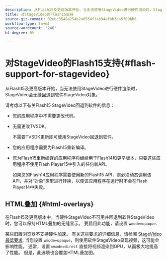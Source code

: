 ```yaml
---
description: 从Flash15及更高版本开始，当无法使用StageVideo进行硬件渲染时，StageVideo会无缝回退到软件StageVideo对象。
title: 对StageVideo的Flash15支持
source-git-commit: 02ebc3548a254b2a6554f1ab34afbb3ea5f09bb8
workflow-type: tm+mt
source-wordcount: '246'
ht-degree: 0%

---
```


# 对StageVideo的Flash15支持{#flash-support-for-stagevideo}

从Flash15及更高版本开始，当无法使用StageVideo进行硬件渲染时，StageVideo会无缝回退到软件StageVideo对象。

请考虑以下有关Flash15 StageVideo回退到软件的信息：

* 您的应用程序中不需要更改代码。
* 无需更改TVSDK。

  不需要TVSDK更新即可使用StageVideo回退到软件。
* 您的应用程序需要为Flash15重新编译。
* 您为Flash15重新编译的应用程序将继续用于Flash14和更早版本，只要这些应用程序不使用Flash Player15中引入的任何新API。

  如果您的Flash14应用程序需要使用新的Flash15 API，则必须动态调用该API，并对“对象”类型进行转换，以便该应用程序在运行时不会在Flash Player14中失败。

## HTML叠加 {#html-overlays}

在Flash15及更高版本中，当硬件StageVideo不可用并回退到软件StageVideo时，您可以保持HTML叠加的无缝显示。 要启用此功能，请设置 `wmode=opaque`.

某些旧版浏览器不支持硬件加速。 有关这些要求的详细信息，请参阅 [StageVideo最低要求](../../../../../tvsdk-1.4-for-desktop-hls/c-psdk-dhls-1.4-introduction/overview-prod-audience-guide/requirements/stagevideo-capabilities/r-psdk-dhls-1.4-requirements-stage-video.md). 当您设置 `wmode=opaque`，则使用软件StageVideo呈现视频，这可能会影响性能。 通常，设置 `wmode=direct` 直接将视频渲染到GPU，从而极大地提高了性能。 但是，此选项也会覆盖HTML叠加图。
